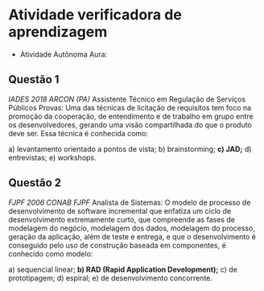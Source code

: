 # Atividade verificadora de aprendizagem
* Atividade Autônoma Aura:

## Questão 1
_IADES 2018 ARCON (PA)_
Assistente Técnico em Regulação de Serviços Públicos Provas: Uma das técnicas de licitação de requisitos tem foco na promoção da cooperação, de entendimento e de trabalho em grupo entre os desenvolvedores, gerando uma visão compartilhada do que o produto deve ser. Essa técnica é conhecida como:

a) levantamento orientado a pontos de vista;
b) brainstorming;
**c) JAD;**
d) entrevistas;
e) workshops.

## Questão 2
_FJPF 2006 CONAB FJPF_
Analista de Sistemas: O modelo de processo de desenvolvimento de software incremental que enfatiza um ciclo de desenvolvimento extremamente curto, que compreende as fases de modelagem do negócio, modelagem dos dados, modelagem do processo, geração da aplicação, além de teste e entrega, e que o desenvolvimento é conseguido pelo uso de construção baseada em componentes, é conhecido como modelo:

a) sequencial linear;
**b) RAD (Rapid Application Development);**
c) de prototipagem;
d) espiral;
e) de desenvolvimento concorrente.